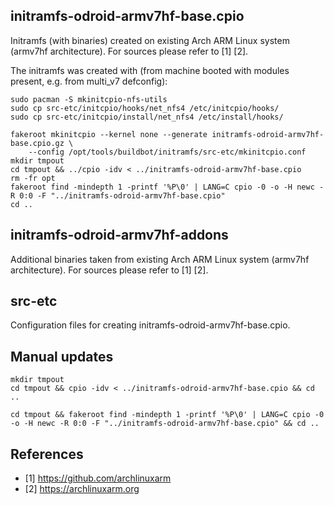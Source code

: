 ## initramfs-odroid-armv7hf-base.cpio
Initramfs (with binaries) created on existing Arch ARM Linux system
(armv7hf architecture).  For sources please refer to [1] [2].

The initramfs was created with (from machine booted with modules present, e.g. from multi_v7 defconfig):
```
sudo pacman -S mkinitcpio-nfs-utils
sudo cp src-etc/initcpio/hooks/net_nfs4 /etc/initcpio/hooks/
sudo cp src-etc/initcpio/install/net_nfs4 /etc/install/hooks/

fakeroot mkinitcpio --kernel none --generate initramfs-odroid-armv7hf-base.cpio.gz \
    --config /opt/tools/buildbot/initramfs/src-etc/mkinitcpio.conf
mkdir tmpout
cd tmpout && ../cpio -idv < ../initramfs-odroid-armv7hf-base.cpio
rm -fr opt
fakeroot find -mindepth 1 -printf '%P\0' | LANG=C cpio -0 -o -H newc -R 0:0 -F "../initramfs-odroid-armv7hf-base.cpio"
cd ..
```

## initramfs-odroid-armv7hf-addons
Additional binaries taken from existing Arch ARM Linux system
(armv7hf architecture).  For sources please refer to [1] [2].


## src-etc
Configuration files for creating initramfs-odroid-armv7hf-base.cpio.


## Manual updates
```
mkdir tmpout
cd tmpout && cpio -idv < ../initramfs-odroid-armv7hf-base.cpio && cd ..
```
```
cd tmpout && fakeroot find -mindepth 1 -printf '%P\0' | LANG=C cpio -0 -o -H newc -R 0:0 -F "../initramfs-odroid-armv7hf-base.cpio" && cd ..
```

## References
* [1] https://github.com/archlinuxarm
* [2] https://archlinuxarm.org

